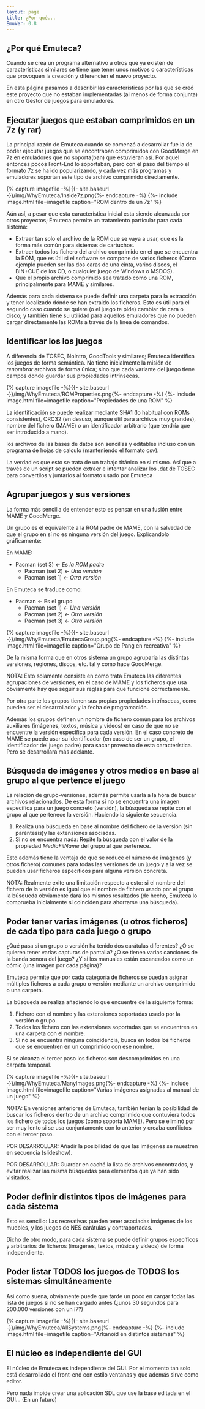 ```yaml
---
layout: page
title: ¿Por qué...
EmuVer: 0.8
---
```


## ¿Por qué Emuteca? ##

Cuando se crea un programa alternativo a otros que ya existen de características
similares se tiene que tener unos motivos o características que provoquen la
creación y diferencien el nuevo proyecto.

En esta página pasamos a describir las características por las que se creó este
proyecto que no estaban implementadas (al menos de forma conjunta) en otro
Gestor de juegos para emuladores.

## Ejecutar juegos que estaban comprimidos en un 7z (y rar) ##

La principal razón de Emuteca cuando se comenzó a desarrollar fue la de poder
ejecutar juegos que se encontraban comprimidos con GoodMerge en 7z en emuladores
que no soporta(ban) que estuvieran así. Por aquel entonces pocos Front-End lo
soportaban, pero con el paso del tiempo el formato 7z se ha ido popularizando,
y cada vez más programas y emuladores soportan este tipo de archivo comprimido
directamente.

{% capture imagefile -%}{{- site.baseurl -}}/img/WhyEmuteca/Inside7z.png{%- endcapture -%}
{%- include image.html file=imagefile caption="ROM dentro de un 7z" %}

Aún así, a pesar que esta característica inicial esta siendo alcanzada por otros
proyectos; Emuteca permite un tratamiento particular para cada sistema:

* Extraer tan solo el archivo de la ROM que se vaya a usar, que es la forma más
  común para sistemas de cartuchos.
* Extraer todos los fichero del archivo comprimido en el que se encuentra la 
  ROM, que es útil si el software se compone de varios ficheros (Como ejemplo
  pueden ser las dos caras de una cinta, varios discos, el BIN+CUE de los CD,
  o cualquier juego de Windows o MSDOS).
* Que el propio archivo comprimido sea tratado como una ROM, principalmente
  para MAME y similares.

Además para cada sistema se puede definir una carpeta para la extracción y 
tener localizado dónde se han extraido los ficheros. Esto es útil para el 
segundo caso cuando se quiere (o el juego te pide) cambiar de cara o disco; 
y también tiene su utilidad para aquellos emuladores que no pueden cargar 
directamente las ROMs a través de la línea de comandos.

## Identificar los los juegos ##

A diferencia de TOSEC, NoIntro, GoodTools y similares; Emuteca identifica los juegos de forma semántica. No tiene inicialmente la misión de _renombrar_ archivos de forma única; sino que cada variante del juego tiene campos donde guardar sus propiedades intrínsecas.

{% capture imagefile -%}{{- site.baseurl -}}/img/WhyEmuteca/ROMProperties.png{%- endcapture -%}
{%- include image.html file=imagefile caption="Propiedades de una ROM" %}

La identificación se puede realizar mediante SHA1 (lo habitual con ROMs consistentes), CRC32 (en desuso, aunque útil para archivos muy grandes), nombre del fichero (MAME) o un identificador arbitrario (que tendría que ser introducido a mano).

los archivos de las bases de datos son sencillas y editables incluso con un programa de hojas de calculo (manteniendo el formato csv).

La verdad es que esto se trata de un trabajo titánico en si mismo. Así que a través de un script se pueden extraer e intentar analizar los .dat de TOSEC para convertilos y juntarlos al formato usado por Emuteca

## Agrupar juegos y sus versiones ##

La forma más sencilla de entender esto es pensar en una fusión entre MAME y GoodMerge.

Un grupo es el equivalente a la ROM padre de MAME, con la salvedad de que el grupo en sí no es ninguna versión del juego. Explicandolo gráficamente:

En MAME:

* Pacman (set 3) _<- Es la ROM padre_
  * Pacman (set 2) _<- Una versión_ 
  * Pacman (set 1) _<- Otra versión_
  
En Emuteca se traduce como:

* Pacman <- Es el grupo
  * Pacman (set 1) _<- Una versión_
  * Pacman (set 2) _<- Otra versión_ 
  * Pacman (set 3) _<- Otra versión_
  
{% capture imagefile -%}{{- site.baseurl -}}/img/WhyEmuteca/EmutecaGroup.png{%- endcapture -%}
{%- include image.html file=imagefile caption="Grupo de Pang en recreativa" %}

De la misma forma que en otros sistema un grupo agruparia las distintas versiones, regiones, discos, etc. tal y como hace GoodMerge.

NOTA: Esto solamente consiste en como trata Emuteca las diferentes agrupaciones de versiones, en el caso de MAME y los ficheros que usa obviamente hay que seguir sus reglas para que funcione correctamente.

Por otra parte los grupos tienen sus propias propiedades intrínsecas, como pueden ser el desarrollador y la fecha de programación.

Además los grupos definen un nombre de fichero común para los archivos auxiliares (imágenes, textos, música y vídeos) en caso de que no se encuentre la versión específica para cada versión. En el caso concreto de MAME se puede usar su identificador (en caso de ser un grupo, el identificador del juego padre) para sacar provecho de esta característica. Pero se desarrollara más adelante.

## Búsqueda de imágenes y otros medios en base al grupo al que pertence el juego ##

La relación de grupo-versiones, además permite usarla a la hora de buscar archivos relacionados. De esta forma si no se encuentra una imagen específica para un juego concreto (versión), la búsqueda se repite con el grupo al que pertenece la versión. Haciendo la siguiente secuencia.

1. Realiza una búsqueda en base al nombre del fichero de la versión (sin paréntesis)y las extensiones asociadas.
2. Si no se encuentra nada: Repite la búsqueda con el valor de la propiedad *MediaFilName* del grupo al que pertenece.

Esto además tiene la ventaja de que se reduce el número de imágenes (y otros fichero) comunes  para todas las versiones de un juego y a la vez se pueden usar ficheros específicos para alguna version concreta.

NOTA: Realmente exite una limitación respecto a esto: si el nombre del fichero de la versión es igual que el nombre de fichero usado por el grupo la búsqueda obviamente dará los mismos resultados (de hecho, Emuteca lo comprueba inicialmente si coinciden para ahorrarse una búsqueda).

## Poder tener varias imágenes (u otros ficheros) de cada tipo para cada juego o grupo ##

¿Qué pasa si un grupo o versión ha tenido dos carátulas diferentes? ¿O se quieren tener varias capturas de pantalla? ¿O se tienen varias canciones de la banda sonora del juego? ¿Y si los manuales están escaneados como un cómic (una imagen por cada página)?

Emuteca permite que por cada categoría de ficheros se puedan asignar múltiples ficheros a cada grupo o versión mediante un archivo comprimido o una carpeta.

La búsqueda se realiza añadiendo lo que encuentre de la siguiente forma:

1. Fichero con el nombre y las extensiones soportadas usado por la versión o grupo.
2. Todos los fichero con las extensiones soportadas que se encuentren en una carpeta con el nombre.
3. Si no se encuentra ninguna coincidencia, busca en todos los ficheros que se encuentren en un comprimido con ese nombre.

Si se alcanza el tercer paso los ficheros son descomprimidos en una carpeta temporal.

{% capture imagefile -%}{{- site.baseurl -}}/img/WhyEmuteca/ManyImages.png{%- endcapture -%}
{%- include image.html file=imagefile caption="Varias imágenes asignadas al manual de un juego" %}

NOTA: En versiones anteriores de Emuteca, también tenían la posibilidad de buscar los ficheros dentro de un archivo comprimido que contuviera todos los fichero de todos los juegos (como soporta MAME). Pero se eliminó por ser muy lento si se usa conjuntamente con lo anterior y creaba conflictos con el tercer paso.

POR DESARROLLAR: Añadir la posibilidad de que las imágenes se muestren en secuencia (slideshow).

POR DESARROLLAR: Guardar en caché la lista de archivos encontrados, y evitar realizar las misma búsquedas para elementos que ya han sido visitados.

## Poder definir distintos tipos de imágenes para cada sistema ##

Esto es sencillo: Las recreativas pueden tener asociadas imágenes de los muebles, y los juegos de NES carátulas y contraportadas.

Dicho de otro modo, para cada sistema se puede definir grupos específicos y arbitrarios de ficheros (imagenes, textos, música y vídeos) de forma independiente. 

## Poder listar TODOS los juegos de TODOS los sistemas simultáneamente ##

Así como suena, obviamente puede que tarde un poco en cargar todas las lista de juegos si no se han cargado antes (¿unos 30 segundos para 200.000 versiones con un i7?)

{% capture imagefile -%}{{- site.baseurl -}}/img/WhyEmuteca/AllSystems.png{%- endcapture -%}
{%- include image.html file=imagefile caption="Arkanoid en distintos sistemas" %}

## El núcleo es independiente del GUI ##

El núcleo de Emuteca es independiente del GUI. Por el momento tan solo está desarrollado el front-end con estilo ventanas y que además sirve como editor.

Pero nada impide crear una aplicación SDL que use la base editada en el GUI... (En un futuro)